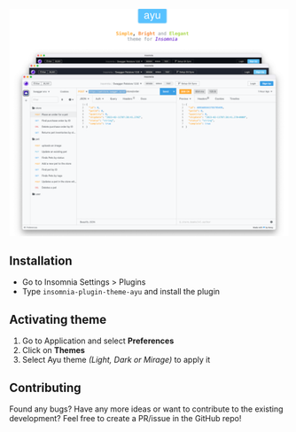 ![](./assets/cover.png)

## Installation

- Go to Insomnia Settings > Plugins
- Type `insomnia-plugin-theme-ayu` and install the plugin

## Activating theme

1. Go to Application and select **Preferences**
2. Click on **Themes**
3. Select Ayu theme *(Light, Dark or Mirage)* to apply it

## Contributing

Found any bugs? Have any more ideas or want to contribute to the existing development? Feel free to create a PR/issue in the GitHub repo!